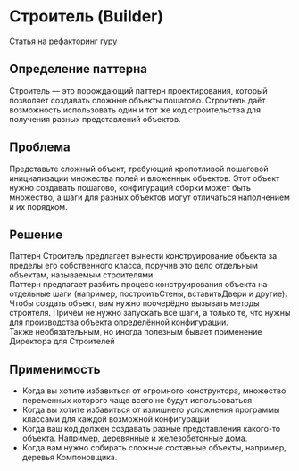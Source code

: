 # Строитель (Builder)

[Статья](https://refactoring.guru/ru/design-patterns/builder) на рефакторинг гуру

## Определение паттерна
Строитель — это порождающий паттерн проектирования, который позволяет создавать сложные объекты пошагово. 
Строитель даёт возможность использовать один и тот же код строительства для получения разных представлений объектов.

## Проблема
Представьте сложный объект, требующий кропотливой пошаговой инициализации множества полей и вложенных объектов.
Этот объект нужно создавать пошагово, конфигураций сборки может быть множество, а шаги для разных объектов могут
отличаться наполнением и их порядком.

## Решение
Паттерн Строитель предлагает вынести конструирование объекта за пределы его собственного класса, 
поручив это дело отдельным объектам, называемым строителями.  
Паттерн предлагает разбить процесс конструирования объекта на отдельные шаги 
(например, построитьСтены, вставитьДвери и другие). 
Чтобы создать объект, вам нужно поочерёдно вызывать методы строителя. Причём не нужно запускать все шаги, 
а только те, что нужны для производства объекта определённой конфигурации.  
Также необязательным, но иногда полезным бывает применение Директора для Строителей

## Применимость
+ Когда вы хотите избавиться от огромного конструктора, множество переменных которого чаще всего не будут использоваться
+ Когда вы хотите избавиться от излишнего усложнения программы классами для каждой возможной конфигурации
+ Когда ваш код должен создавать разные представления какого-то объекта. Например, деревянные и железобетонные дома.
+ Когда вам нужно собирать сложные составные объекты, например, деревья Компоновщика.

